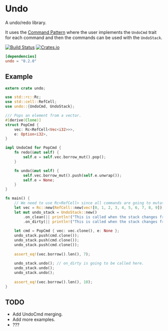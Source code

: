 # Undo
A undo/redo library.

It uses the [Command Pattern](https://en.wikipedia.org/wiki/Command_pattern) where the user
implements the `UndoCmd` trait for each command and then the commands can be used with the
`UndoStack`.

[![Build Status](https://travis-ci.org/evenorog/undo.svg?branch=master)](https://travis-ci.org/evenorog/undo)
[![Crates.io](https://img.shields.io/crates/v/undo.svg)](https://crates.io/crates/undo)

```toml
[dependencies]
undo = "0.2.0"
```

## Example
```rust
extern crate undo;

use std::rc::Rc;
use std::cell::RefCell;
use undo::{UndoCmd, UndoStack};

/// Pops an element from a vector.
#[derive(Clone)]
struct PopCmd {
    vec: Rc<RefCell<Vec<i32>>>,
    e: Option<i32>,
}

impl UndoCmd for PopCmd {
    fn redo(&mut self) {
        self.e = self.vec.borrow_mut().pop();
    }

    fn undo(&mut self) {
        self.vec.borrow_mut().push(self.e.unwrap());
        self.e = None;
    }
}

fn main() {
    // We need to use Rc<RefCell> since all commands are going to mutate the vec.
    let vec = Rc::new(RefCell::new(vec![0, 1, 2, 3, 4, 5, 6, 7, 8, 9]));
    let mut undo_stack = UndoStack::new()
        .on_clean(|| println!("This is called when the stack changes from dirty to clean!"))
        .on_dirty(|| println!("This is called when the stack changes from clean to dirty!"));
    
    let cmd = PopCmd { vec: vec.clone(), e: None };
    undo_stack.push(cmd.clone());
    undo_stack.push(cmd.clone());
    undo_stack.push(cmd.clone());
    
    assert_eq!(vec.borrow().len(), 7);
    
    undo_stack.undo(); // on_dirty is going to be called here.
    undo_stack.undo();
    undo_stack.undo();
    
    assert_eq!(vec.borrow().len(), 10);
}
```

## TODO
- Add UndoCmd merging.
- Add more examples.
- ???
